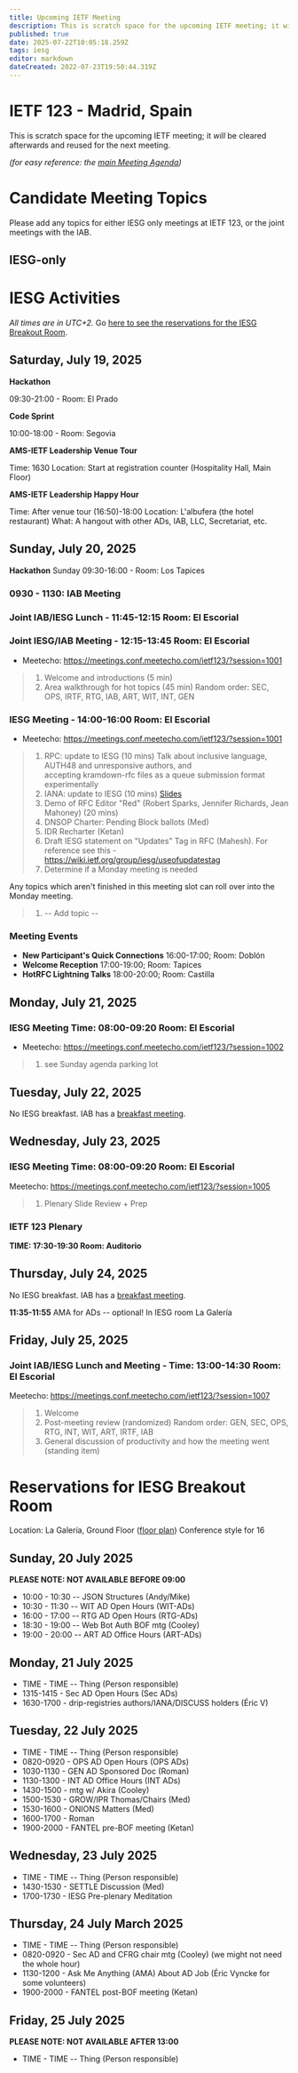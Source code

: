 ```yaml
---
title: Upcoming IETF Meeting
description: This is scratch space for the upcoming IETF meeting; it will be cleared afterwards and reused for the next meeting.
published: true
date: 2025-07-22T10:05:18.259Z
tags: iesg
editor: markdown
dateCreated: 2022-07-23T19:50:44.319Z
---
```


# IETF 123 - Madrid, Spain
This is scratch space for the upcoming IETF meeting; it *will* be cleared afterwards and reused for the next meeting. 

*(for easy reference: the [main Meeting Agenda](https://datatracker.ietf.org/meeting/agenda/))*

# Candidate Meeting Topics
Please add any topics for either IESG only meetings at IETF 123, or the joint meetings with the IAB.

## IESG-only


# IESG Activities
*All times are in UTC+2.* Go [here to see the reservations for the IESG Breakout Room](#IESGBreakoutRoom).

## Saturday, July 19, 2025

**Hackathon**

09:30-21:00 - Room: El Prado

**Code Sprint**

10:00-18:00 - Room: Segovia
 

**AMS-IETF Leadership Venue Tour**

Time: 1630
Location: Start at registration counter (Hospitality Hall, Main Floor) 

**AMS-IETF Leadership Happy Hour**

Time: After venue tour (16:50)-18:00
Location: L'albufera (the hotel restaurant)
What: A hangout with other ADs, IAB, LLC, Secretariat, etc.

## Sunday, July 20, 2025

 **Hackathon**
 Sunday 09:30-16:00 - Room: Los Tapices
  

### 0930 - 1130: IAB Meeting

### Joint IAB/IESG Lunch - 11:45-12:15 Room: El Escorial

### Joint IESG/IAB Meeting - 12:15-13:45 Room: El Escorial

* Meetecho: https://meetings.conf.meetecho.com/ietf123/?session=1001
>1. Welcome and introductions (5 min)
>2. Area walkthrough for hot topics (45 min)
    Random order: SEC, OPS, IRTF, RTG, IAB, ART, WIT, INT, GEN

### IESG Meeting - 14:00-16:00 Room: El Escorial

* Meetecho: https://meetings.conf.meetecho.com/ietf123/?session=1001
>1. RPC: update to IESG (10 mins)
    Talk about inclusive language, AUTH48 and unresponsive authors, and     
    accepting kramdown-rfc files as a queue submission format experimentally
>2. IANA: update to IESG (10 mins)
		[Slides](https://drive.google.com/file/d/1mx6dyB3wR-dvYIPKgBp7qMMUG7Md1Aiu/view?usp=drive_link)
>3. Demo of RFC Editor "Red" (Robert Sparks, Jennifer Richards, Jean Mahoney) (20 mins)
>4. DNSOP Charter: Pending Block ballots (Med)
>5. IDR Recharter (Ketan)
>6. Draft IESG statement on "Updates" Tag in RFC (Mahesh). For reference see this - https://wiki.ietf.org/group/iesg/useofupdatestag
>7. Determine if a Monday meeting is needed

Any topics which aren't finished in this meeting slot can roll over into the Monday meeting.
>1. -- Add topic --


### Meeting Events

- **New Participant's Quick Connections** 16:00-17:00; Room: Doblón
- **Welcome Reception** 17:00-19:00; Room: Tapices
- **HotRFC Lightning Talks** 18:00-20:00; Room: Castilla



## Monday, July 21, 2025

### IESG Meeting Time: 08:00-09:20  Room: El Escorial

* Meetecho: https://meetings.conf.meetecho.com/ietf123/?session=1002

> 1. see Sunday agenda parking lot

 
## Tuesday, July 22, 2025

No IESG breakfast. IAB has a [breakfast meeting](https://wiki.ietf.org/group/iab/Agenda123).


  
## Wednesday, July 23, 2025
### IESG Meeting Time: 08:00-09:20  Room: El Escorial

Meetecho: https://meetings.conf.meetecho.com/ietf123/?session=1005


>1. Plenary Slide Review + Prep



### IETF 123 Plenary 
**TIME: 17:30-19:30 
Room: Auditorio**
&nbsp;
## Thursday, July 24, 2025

No IESG breakfast. IAB has a [breakfast meeting](https://wiki.ietf.org/group/iab/Agenda123).

**11:35-11:55** AMA for ADs -- optional!
In IESG room La Galería

## Friday, July 25, 2025

### Joint IAB/IESG Lunch and Meeting - Time: 13:00-14:30 Room: El Escorial

Meetecho: https://meetings.conf.meetecho.com/ietf123/?session=1007


> 1. Welcome
> 2. Post-meeting review (randomized)
    Random order: GEN, SEC, OPS, RTG, INT, WIT, ART, IRTF, IAB
> 3. General discussion of productivity and how the meeting went (standing item)



# <a id="IESGBreakoutRoom"></a>Reservations for IESG Breakout Room

Location: La Galería, Ground Floor ([floor plan](https://datatracker.ietf.org/meeting/123/floor-plan?room=la-galeria))
Conference style for 16

## Sunday, 20 July 2025
**PLEASE NOTE: NOT AVAILABLE BEFORE 09:00**

* 10:00 - 10:30 -- JSON Structures (Andy/Mike)
* 10:30 - 11:30 -- WIT AD Open Hours (WIT-ADs)
* 16:00 - 17:00 -- RTG AD Open Hours (RTG-ADs)
* 18:30 - 19:00 --  Web Bot Auth BOF mtg (Cooley)
* 19:00 - 20:00 -- ART AD Office Hours (ART-ADs)

## Monday, 21 July 2025

* TIME - TIME -- Thing (Person responsible)
* 1315-1415 - Sec AD Open Hours (Sec ADs)
* 1630-1700 - drip-registries authors/IANA/DISCUSS holders (Éric V)

## Tuesday, 22 July 2025

* TIME - TIME -- Thing (Person responsible)
* 0820-0920 - OPS AD Open Hours (OPS ADs)
* 1030-1130 - GEN AD Sponsored Doc (Roman)
* 1130-1300 - INT AD Office Hours (INT ADs)
* 1430-1500 - mtg w/ Akira (Cooley)
* 1500-1530 - GROW/IPR Thomas/Chairs (Med)
* 1530-1600 - ONIONS Matters (Med)
* 1600-1700 - Roman
* 1900-2000 - FANTEL pre-BOF meeting (Ketan)

## Wednesday, 23 July 2025

* TIME - TIME -- Thing (Person responsible)
* 1430-1530 - SETTLE Discussion (Med)
* 1700-1730 - IESG Pre-plenary Meditation


## Thursday, 24 July March 2025

* TIME - TIME -- Thing (Person responsible)
* 0820-0920 -  Sec AD and CFRG chair mtg (Cooley) (we might not need the whole hour)
* 1130-1200 - Ask Me Anything (AMA) About AD Job (Éric Vyncke for some volunteers)
* 1900-2000 - FANTEL post-BOF meeting (Ketan)

## Friday, 25 July 2025
**PLEASE NOTE: NOT AVAILABLE AFTER 13:00**

* TIME - TIME -- Thing (Person responsible)



